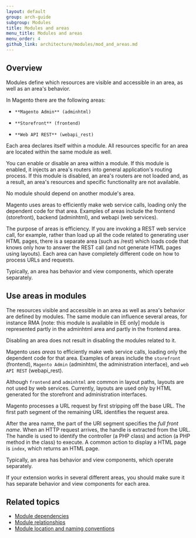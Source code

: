 ```yaml
---
layout: default
group: arch-guide
subgroup: Modules
title: Modules and areas
menu_title: Modules and areas
menu_order: 4
github_link: architecture/modules/mod_and_areas.md
---
```


<h2 id="m2arch-module-areas-overview"> Overview</h2>
Modules define which resources are visible and accessible in an area, as well as an area's behavior.

In Magento there are the following areas:

*     **Magento Admin** (adminhtml)
*     **Storefront** (frontend)
*     **Web API REST** (webapi_rest)


Each area declares itself within a module. All resources specific for an area are located within the same module as well.

You can enable or disable an area within a module. If this module is enabled, it injects an area's routers into general application's routing process. If this module is disabled, an area's routers are not loaded and, as a result, an area's resources and specific functionality are not available.

<div class="bs-callout bs-callout-warning" id="warning">
	<p>No module should  depend on another module's area.</p>
    </div>

Magento uses areas to efficiently make web service calls, loading only the dependent code for that area. Examples of areas include the frontend (storefront), backend (adminhtml), and webapi (web services).

The purpose of areas is efficiency. If you are invoking a REST web service call, for example, rather than load up all the code related to generating user HTML pages, there is a separate area (such as /rest) which loads code that knows only how to answer the REST call (and not generate HTML pages using layouts). Each area can have completely different code on how to process URLs and requests.

Typically, an area has behavior and view components, which operate separately.

<h2 id="m2arch-module-using">Use areas in modules</h2>

The resources visible and accessible in an area as well as area's behavior are defined by modules. The same module can influence several areas, for instance RMA [note: this module is available in EE only] module is represented partly in the adminhtml area and partly in the frontend area.

<div class="bs-callout bs-callout-info" id="info">
  <p>Disabling an area does not result in disabling the modules related to it.</p>
</div>

Magento uses *areas* to efficiently make web service calls, loading only the dependent code for that area. Examples of areas include the `storefront` (frontend), `Magento Admin` (adminhtml, the administration interface), and `web API REST` (webapi_rest).

<div class="bs-callout bs-callout-info" id="info">
  <p>Although <code>frontend</code> and <code>adminhtml</code> are common in layout paths, layouts are not used by web services. Currently, layouts are used only by HTML generated for the storefront and administration interfaces.</p>
</div>

Magento processes a URL request by first stripping off the base URL. The first path segment of the remaining URL identifies the request area.

After the area name, the part of the URI segment specifies the *full front name*. When an HTTP request arrives, the handle is extracted from the URL. The handle is used to identify the controller (a PHP class) and action (a PHP method in the class) to execute. A common action to display a HTML page is `index`, which returns an HTML page.

Typically, an area has behavior and view components, which operate separately.

If your extension works in several different areas, you should make sure it has separate behavior and view components for each area.


<h2 id="m2arch-module-related"> Related topics</h2>

* <a href="{{ site.gdeurl }}architecture/modules/mod_depend.html">Module dependencies</a>
* <a href="{{ site.gdeurl }}architecture/modules/mod_relationships.html">Module relationships</a>
* <a href="{{ site.gdeurl }}architecture/modules/mod_conventions.html">Module location and naming conventions</a>



